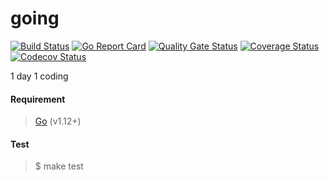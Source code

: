 # going  

[![Build Status](https://travis-ci.org/zrma/going.svg?branch=master)](https://travis-ci.org/zrma/going)
[![Go Report Card](https://goreportcard.com/badge/github.com/zrma/going)](https://goreportcard.com/report/github.com/zrma/going)
[![Quality Gate Status](https://sonarcloud.io/api/project_badges/measure?project=going&metric=alert_status)](https://sonarcloud.io/dashboard?id=going)
[![Coverage Status](https://coveralls.io/repos/github/zrma/going/badge.svg?branch=master)](https://coveralls.io/github/zrma/going?branch=master)
[![Codecov Status](https://codecov.io/gh/zrma/going/branch/master/graphs/badge.svg)](https://codecov.io/gh/zrma/going)

1 day 1 coding


#### Requirement
> [Go](https://golang.org) (v1.12+)


#### Test
> $ make test
